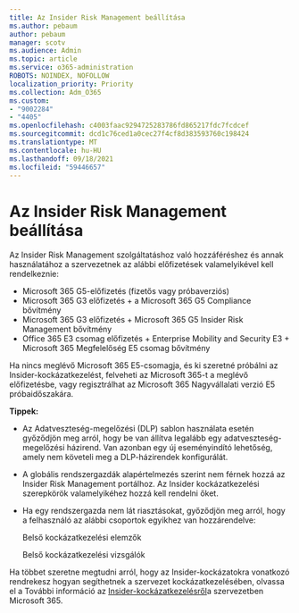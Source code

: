 ```yaml
---
title: Az Insider Risk Management beállítása
ms.author: pebaum
author: pebaum
manager: scotv
ms.audience: Admin
ms.topic: article
ms.service: o365-administration
ROBOTS: NOINDEX, NOFOLLOW
localization_priority: Priority
ms.collection: Adm_O365
ms.custom:
- "9002284"
- "4405"
ms.openlocfilehash: c4003faac9294725283786fd865217fdc7fcdcef
ms.sourcegitcommit: dcd1c76ced1a0cec27f4cf8d383593760c198424
ms.translationtype: MT
ms.contentlocale: hu-HU
ms.lasthandoff: 09/18/2021
ms.locfileid: "59446657"
---
```

# <a name="set-up-insider-risk-management"></a>Az Insider Risk Management beállítása

Az Insider Risk Management szolgáltatáshoz való hozzáféréshez és annak használatához a szervezetnek az alábbi előfizetések valamelyikével kell rendelkeznie:

- Microsoft 365 G5-előfizetés (fizetős vagy próbaverziós)
- Microsoft 365 G3 előfizetés + a Microsoft 365 G5 Compliance bővítmény
- Microsoft 365 G3 előfizetés + Microsoft 365 G5 Insider Risk Management bővítmény
- Office 365 E3 csomag előfizetés + Enterprise Mobility and Security E3 + Microsoft 365 Megfelelőség E5 csomag bővítmény

Ha nincs meglévő Microsoft 365 E5-csomagja, és ki szeretné próbálni az Insider-kockázatkezelést, felveheti az Microsoft 365-t a meglévő előfizetésbe, vagy regisztrálhat az Microsoft 365 Nagyvállalati verzió E5 próbaidőszakára.

**Tippek:**

- Az Adatveszteség-megelőzési (DLP) sablon használata esetén győződjön meg arról, hogy be van állítva legalább egy adatveszteség-megelőzési házirend. Van azonban egy új eseményindító lehetőség, amely nem követeli meg a DLP-házirendek konfigurálát.

- A globális rendszergazdák alapértelmezés szerint nem férnek hozzá az Insider Risk Management portálhoz. Az Insider kockázatkezelési szerepkörök valamelyikéhez hozzá kell rendelni őket.

- Ha egy rendszergazda nem lát riasztásokat, győződjön meg arról, hogy a felhasználó az alábbi csoportok egyikhez van hozzárendelve:

    Belső kockázatkezelési elemzők

    Belső kockázatkezelési vizsgálók

Ha többet szeretne megtudni arról, hogy az Insider-kockázatokra vonatkozó rendrekesz hogyan segíthetnek a szervezet kockázatkezelésében, olvassa el a További információ az [Insider-kockázatkezelésről](https://docs.microsoft.com/microsoft-365/compliance/insider-risk-management)a szervezetben Microsoft 365.
